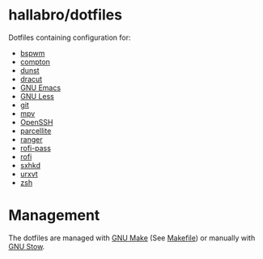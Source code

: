 hallabro/dotfiles
=================

Dotfiles containing configuration for:

* [bspwm](https://github.com/baskerville/bspwm)
* [compton](https://github.com/chjj/compton)
* [dunst](https://github.com/dunst-project/dunst)
* [dracut](https://fedoraproject.org/wiki/Dracut)
* [GNU Emacs](https://www.gnu.org/software/emacs/)
* [GNU Less](https://www.gnu.org/software/less/)
* [git](https://git-scm.com/)
* [mpv](https://mpv.io/)
* [OpenSSH](https://www.openssh.com/)
* [parcellite](http://parcellite.sourceforge.net/)
* [ranger](https://github.com/ranger/ranger)
* [rofi-pass](https://github.com/carnager/rofi-pass)
* [rofi](https://github.com/davatorium/rofi)
* [sxhkd](https://github.com/baskerville/sxhkd)
* [urxvt](http://software.schmorp.de/pkg/rxvt-unicode.html)
* [zsh](https://www.zsh.org/)


Management
==========

The dotfiles are managed with [GNU
Make](https://www.gnu.org/software/make/) (See [Makefile](Makefile))
or manually with [GNU Stow](https://www.gnu.org/software/stow/).
